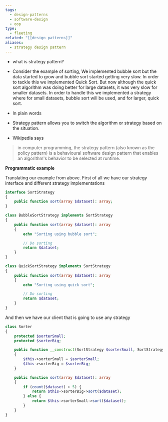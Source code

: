 ```yaml
---
tags:
  - design-patterns
  - software-design
  - oop
type:
  - fleeting
related: "[[design patterns]]"
aliases:
  - strategy design pattern
---
```

- what is strategy pattern?

- Consider the example of sorting, We implemented bubble sort but the data started to grow and bubble sort started getting very slow. In order to tackle this we implemented Quick Sort. But now although the quick sort algorithm was doing better for large datasets, it was very slow for smaller datasets. In order to handle this we implemented a strategy where for small datasets, bubble sort will be used, and for larger, quick sort.
- In plain words

- Strategy pattern allows you to switch the algorithm or strategy based on the situation.

- Wikipedia says
>in computer programming, the strategy pattern (also known as the policy pattern) is a behavioural software design pattern that enables an algorithm's behavior to be selected at runtime.


**Programmatic example**

Translating our example from above. First of all we have our strategy interface and different strategy implementations

```PHP
interface SortStrategy
{
    public function sort(array $dataset): array;
}

class BubbleSortStrategy implements SortStrategy
{
    public function sort(array $dataset): array
    {
        echo "Sorting using bubble sort";

        // Do sorting
        return $dataset;
    }
}

class QuickSortStrategy implements SortStrategy
{
    public function sort(array $dataset): array
    {
        echo "Sorting using quick sort";

        // Do sorting
        return $dataset;
    }
}
```

And then we have our client that is going to use any strategy

```PHP
class Sorter
{
    protected $sorterSmall;
    protected $sorterBig;

    public function __construct(SortStrategy $sorterSmall, SortStrategy $sorterBig)
    {
        $this->sorterSmall = $sorterSmall;
        $this->sorterBig = $sorterBig;
    }

    public function sort(array $dataset): array
    {
        if (count($dataset) > 5) {
            return $this->sorterBig->sort($dataset);
        } else {
            return $this->sorterSmall->sort($dataset);
        }
    }
}
```


